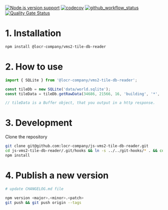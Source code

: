 [![Node.js version support][shield-node]][info-node]
[![codecov](https://codecov.io/gh/locr-company/js-vms2-tile-db-reader/graph/badge.svg?token=P6F0rV99ym)](https://codecov.io/gh/locr-company/js-vms2-tile-db-reader)
[![github_workflow_status](https://img.shields.io/github/actions/workflow/status/locr-company/js-progress/node.js.yml)](https://github.com/locr-company/js-vms2-tile-db-reader/actions/workflows/node.js.yml)
[![Quality Gate Status](https://sonarcloud.io/api/project_badges/measure?project=locr-company_js-vms2-tile-db-reader&metric=alert_status)](https://sonarcloud.io/summary/new_code?id=locr-company_js-vms2-tile-db-reader)

# 1. Installation

```bash
npm install @locr-company/vms2-tile-db-reader
```

# 2. How to use

```js
import { SQLite } from '@locr-company/vms2-tile-db-reader';

const tileDb = new SQLite('data/world.sqlite');
const tileData = tileDb.getRawData(34686, 21566, 16, 'building', '*', 'polygons');

// tileData is a Buffer object, that you output in a http response.
```

# 3. Development

Clone the repository

```bash
git clone git@github.com:locr-company/js-vms2-tile-db-reader.git
cd js-vms2-tile-db-reader/.git/hooks && ln -s ../../git-hooks/* . && cd ../..
npm install
```

# 4. Publish a new version

```bash
# update CHANGELOG.md file

npm version <major>.<minor>.<patch>
git push && git push origin --tags
```

[info-node]: package.json
[shield-node]: https://img.shields.io/node/v/@locr-company/vms2-tile-db-reader.svg